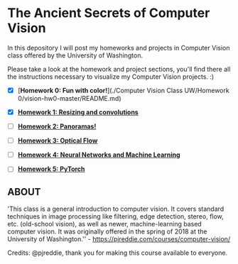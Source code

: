 # The Ancient Secrets of Computer Vision #

In this depository I will post my homeworks and projects in Computer Vision class offered by the University of Washington.

Please take a look at the homework and project sections, you'll find there all the instructions necessary to
visualize my Computer Vision projects. :)


- [x] [**Homework 0: Fun with color!**](./Computer Vision Class UW/Homework 0/vision-hw0-master/README.md)
- [x] [**Homework 1: Resizing and convolutions**](./vision-hw1/README.md)
- [ ] [**Homework 2: Panoramas!**](./vision-hw2/README.md)
- [ ] [**Homework 3: Optical Flow**](./vision-hw3/README.md)
- [ ] [**Homework 4: Neural Networks and Machine Learning**](./vision-hw4/README.md)
- [ ] [**Homework 5: PyTorch**](./vision-hw5/README.md)



## ABOUT ##

'This class is a general introduction to computer vision. It covers standard techniques in image processing like filtering, edge detection, stereo, flow, etc. (old-school vision), as well as newer, machine-learning based computer vision. It was originally offered in the spring of 2018 at the University of Washington.'' - https://pjreddie.com/courses/computer-vision/

Credits: @pjreddie, thank you for making this course available to everyone.
